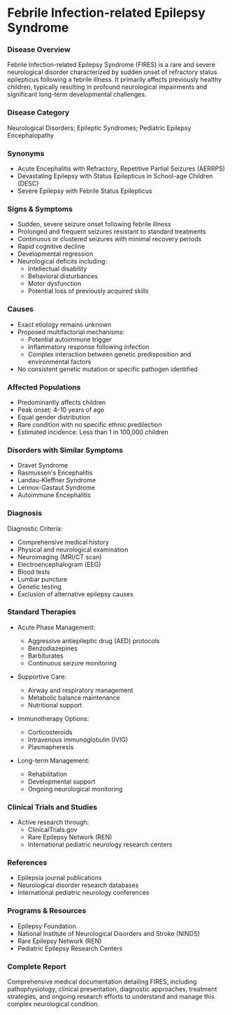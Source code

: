 # Febrile Infection-related Epilepsy Syndrome

### Disease Overview
Febrile Infection-related Epilepsy Syndrome (FIRES) is a rare and severe neurological disorder characterized by sudden onset of refractory status epilepticus following a febrile illness. It primarily affects previously healthy children, typically resulting in profound neurological impairments and significant long-term developmental challenges.

### Disease Category
Neurological Disorders; Epileptic Syndromes; Pediatric Epilepsy Encephalopathy

### Synonyms
- Acute Encephalitis with Refractory, Repetitive Partial Seizures (AERRPS)
- Devastating Epilepsy with Status Epilepticus in School-age Children (DESC)
- Severe Epilepsy with Febrile Status Epilepticus

### Signs & Symptoms
- Sudden, severe seizure onset following febrile illness
- Prolonged and frequent seizures resistant to standard treatments
- Continuous or clustered seizures with minimal recovery periods
- Rapid cognitive decline
- Developmental regression
- Neurological deficits including:
  - Intellectual disability
  - Behavioral disturbances
  - Motor dysfunction
  - Potential loss of previously acquired skills

### Causes
- Exact etiology remains unknown
- Proposed multifactorial mechanisms:
  - Potential autoimmune trigger
  - Inflammatory response following infection
  - Complex interaction between genetic predisposition and environmental factors
- No consistent genetic mutation or specific pathogen identified

### Affected Populations
- Predominantly affects children
- Peak onset: 4-10 years of age
- Equal gender distribution
- Rare condition with no specific ethnic predilection
- Estimated incidence: Less than 1 in 100,000 children

### Disorders with Similar Symptoms
- Dravet Syndrome
- Rasmussen's Encephalitis
- Landau-Kleffner Syndrome
- Lennox-Gastaut Syndrome
- Autoimmune Encephalitis

### Diagnosis
Diagnostic Criteria:
- Comprehensive medical history
- Physical and neurological examination
- Neuroimaging (MRI/CT scan)
- Electroencephalogram (EEG)
- Blood tests
- Lumbar puncture
- Genetic testing
- Exclusion of alternative epilepsy causes

### Standard Therapies
- Acute Phase Management:
  - Aggressive antiepileptic drug (AED) protocols
  - Benzodiazepines
  - Barbiturates
  - Continuous seizure monitoring

- Supportive Care:
  - Airway and respiratory management
  - Metabolic balance maintenance
  - Nutritional support

- Immunotherapy Options:
  - Corticosteroids
  - Intravenous immunoglobulin (IVIG)
  - Plasmapheresis

- Long-term Management:
  - Rehabilitation
  - Developmental support
  - Ongoing neurological monitoring

### Clinical Trials and Studies
- Active research through:
  - ClinicalTrials.gov
  - Rare Epilepsy Network (REN)
  - International pediatric neurology research centers

### References
- Epilepsia journal publications
- Neurological disorder research databases
- International pediatric neurology conferences

### Programs & Resources
- Epilepsy Foundation
- National Institute of Neurological Disorders and Stroke (NINDS)
- Rare Epilepsy Network (REN)
- Pediatric Epilepsy Research Centers

### Complete Report
Comprehensive medical documentation detailing FIRES, including pathophysiology, clinical presentation, diagnostic approaches, treatment strategies, and ongoing research efforts to understand and manage this complex neurological condition.